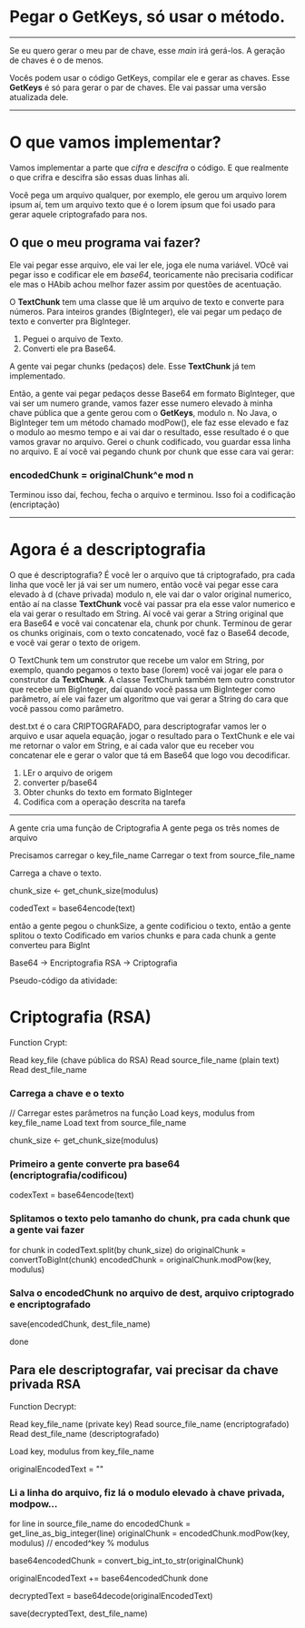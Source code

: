 # Pegar o GetKeys, só usar o método.
---
Se eu quero gerar o meu par de chave, esse *main* irá gerá-los.
A geração de chaves é o de menos.

Vocês podem usar o código GetKeys, compilar ele e gerar as chaves.
Esse **GetKeys** é só para gerar o par de chaves.
Ele vai passar uma versão atualizada dele.


---
# O que vamos implementar?
Vamos implementar a parte que *cifra* e *descifra* o código.
E que realmente o que crifra e descifra são essas duas linhas ali.

Você pega um arquivo qualquer, por exemplo, ele gerou um arquivo lorem ipsum aí,
tem um arquivo texto que é o lorem ipsum que foi usado para gerar aquele criptografado para
nos.

## O que o meu programa vai fazer?
Ele vai pegar esse arquivo, ele vai ler ele, joga ele numa variável.
VOcê vai pegar isso e codificar ele em *base64*, teoricamente não precisaria codificar ele
mas o HAbib achou melhor fazer assim por questões de acentuação.

O **TextChunk** tem uma classe que lê um arquivo de texto e converte para números.
Para inteiros grandes (BigInteger), ele vai pegar um pedaço de texto e converter
pra BigInteger.

1) Peguei o arquivo de Texto.
2) Converti ele pra Base64.

A gente vai pegar chunks (pedaços) dele.
Esse **TextChunk** já tem implementado.

Então, a gente vai pegar pedaços desse Base64 em formato BigInteger, que vai
ser um numero grande, vamos fazer esse numero elevado à minha chave pública que a gente
gerou com o **GetKeys**, modulo n.
No Java, o BigInteger tem um método chamado modPow(), ele faz esse elevado e faz
o modulo ao mesmo tempo e ai vai dar o resultado,
esse resultado é o que vamos gravar no arquivo.
Gerei o chunk codificado, vou guardar essa linha no arquivo.
E aí você vai pegando chunk por chunk que esse cara vai gerar:
### encodedChunk = originalChunk^e mod n
Terminou isso daí, fechou, fecha o arquivo e terminou.
Isso foi a codificação (encriptação)

---
# Agora é a descriptografia
O que é descriptografia? É você ler o arquivo que tá criptografado, pra cada
linha que você ler já vai ser um numero, então você vai pegar esse cara
elevado à d (chave privada) modulo n, ele vai dar o valor original numerico,
então aí na classe **TextChunk** você vai passar pra ela esse valor numerico e ela
vai gerar o resultado em String.
Aí você vai gerar a String original que era Base64 e você vai concatenar ela,
chunk por chunk.
Terminou de gerar os chunks originais, com o texto concatenado, você faz o Base64
decode, e você vai gerar o texto de origem.


O TextChunk tem um construtor que recebe um valor em String, por exemplo,
quando pegamos o texto base (lorem) você vai jogar ele para o construtor da
**TextChunk**.
A classe TextChunk também tem outro construtor que recebe um BigInteger, daí
quando você passa um BigInteger como parâmetro, aí ele vai fazer um algoritmo
que vai gerar a String do cara que você passou como parâmetro.


dest.txt é o cara CRIPTOGRAFADO, para descriptografar vamos ler o arquivo e usar
aquela equação, jogar o resultado para o TextChunk e ele vai me retornar o valor em String,
e aí cada valor que eu receber vou concatenar ele e gerar o valor que tá em Base64 que logo
vou decodificar.

1. LEr o arquivo de origem
2. converter p/base64
3. Obter chunks do texto em formato BigInteger
4. Codifica com a operação descrita na tarefa


---
A gente cria uma função de Criptografia
A gente pega os três nomes de arquivo

Precisamos carregar o key_file_name
Carregar o text from source_file_name

Carrega a chave o texto.

chunk_size <- get_chunk_size(modulus)

codedText = base64encode(text)

então a gente pegou o chunkSize, a gente codificiou o texto,
então a gente splitou o texto Codificado em varios chunks
e para cada chunk a gente converteu para BigInt


Base64 -> Encriptografia
RSA -> Criptografia


Pseudo-código da atividade:

# Criptografia (RSA)
Function Crypt:

Read key_file (chave pública do RSA)
Read source_file_name (plain text)
Read dest_file_name

### Carrega a chave e o texto
// Carregar estes parâmetros na função
Load keys, modulus from key_file_name
Load text from source_file_name

chunk_size <- get_chunk_size(modulus)

### Primeiro a gente converte pra base64 (encriptografia/codificou)
codexText = base64encode(text)

### Splitamos o texto pelo tamanho do chunk, pra cada chunk que a gente vai fazer
for chunk in codedText.split(by chunk_size) do
  originalChunk = convertToBigInt(chunk)
  encodedChunk = originalChunk.modPow(key, modulus)

  ### Salva o encodedChunk no arquivo de dest, arquivo criptogrado e encriptografado
  save(encodedChunk, dest_file_name)

done


## Para ele descriptografar, vai precisar da chave privada RSA
Function Decrypt:

Read key_file_name (private key)
Read source_file_name (encriptografado)
Read dest_file_name (descriptografado)

Load key, modulus from key_file_name

originalEncodedText = ""

### Li a linha do arquivo, fiz lá o modulo elevado à chave privada, modpow...
for line in source_file_name do
  encodedChunk = get_line_as_big_integer(line)
  originalChunk = encodedChunk.modPow(key, modulus) // encoded^key % modulus

  base64encodedChunk = convert_big_int_to_str(originalChunk)

  originalEncodedText += base64encodedChunk
done

decryptedText = base64decode(originalEncodedText)

save(decryptedText, dest_file_name)